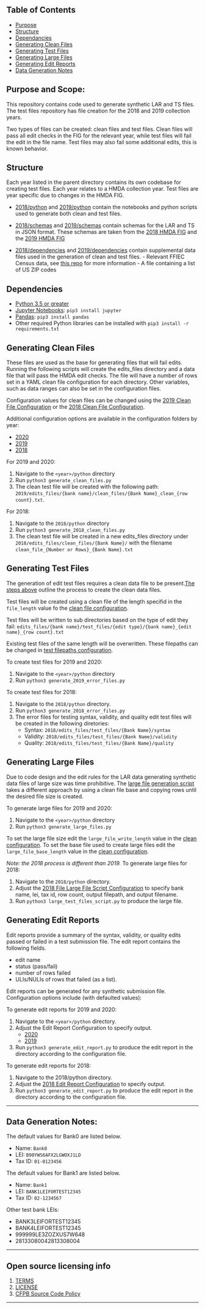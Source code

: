 ## Table of Contents
- [Purpose](https://github.com/cfpb/hmda-test-files#purpose)
- [Structure](https://github.com/cfpb/hmda-test-files#structure)
- [Dependancies](https://github.com/cfpb/hmda-test-files#dependencies)
- [Generating Clean Files](https://github.com/cfpb/hmda-test-files#generating-clean-files)
- [Generating Test Files](https://github.com/cfpb/hmda-test-files#generating-test-files)
- [Generating Large Files](https://github.com/cfpb/hmda-test-files#generating-large-files)
- [Generating Edit Reports](https://github.com/cfpb/hmda-test-files#generating-edit-reports)
- [Data Generation Notes](https://github.com/cfpb/hmda-test-files#data-generation-notes)


## Purpose and Scope:
This repository contains code used to generate synthetic LAR and TS files. The test files repository has file creation for the 2018 and 2019 collection years. 

Two types of files can be created: clean files and test files. Clean files will pass all edit checks in the FIG for the relevant year, while test files will fail the edit in the file name. Test files may also fail some additional edits, this is known behavior.

## Structure
Each year listed in the parent directory contains its own codebase for creating test files. Each year relates to a HMDA collection year. Test files are year specific due to changes in the HMDA FIG.

- [2018/python](https://github.com/cfpb/hmda-test-files/tree/master/2018/python) and [2019/python](https://github.com/cfpb/hmda-test-files/tree/master/2019/python) contain the notebooks and python scripts used to generate both clean and test files.

- [2018/schemas](https://github.com/cfpb/hmda-test-files/tree/master/2018/schemas) and [2019/schemas](https://github.com/cfpb/hmda-test-files/tree/master/2019/schemas) contain schemas for the LAR and TS in JSON format. These schemas are taken from the [2018 HMDA FIG](https://s3.amazonaws.com/cfpb-hmda-public/prod/help/2018-hmda-fig-2018-hmda-rule.pdf) and the [2019 HMDA FIG](https://s3.amazonaws.com/cfpb-hmda-public/prod/help/2019-hmda-fig.pdf)

- [2018/dependencies](https://github.com/cfpb/hmda-test-files/tree/master/2018/dependencies) and [2019/dependencies](https://github.com/cfpb/hmda-test-files/tree/master/2019/dependencies) contain supplemental data files used in the generation of clean and test files. 
       - Relevant FFIEC Census data, see [this repo](https://github.com/cfpb/hmda-census) for more information
       - A file containing a list of US ZIP codes


## Dependencies
- [Python 3.5 or greater](https://www.python.org/downloads/)
- [Jupyter Notebooks](http://jupyter.org/): `pip3 install jupyter`
- [Pandas](http://pandas.pydata.org/): `pip3 install pandas`
- Other required Python libraries can be installed with `pip3 install -r requirements.txt`


## Generating Clean Files

These files are used as the base for generating files that will fail edits. Running the following scripts will create the edits_files directory and a data file that will pass the HMDA edit checks. The file will have a number of rows set in a YAML clean file configuration for each directory. Other variables, such as data ranges can also be set in the configuration files.

Configuration values for clean files can be changed using the [2019 Clean File Configuration](https://github.com/cfpb/hmda-test-files/tree/master/2019/configurations/clean_file_config.yaml) or the [2018 Clean File Configuration](https://github.com/cfpb/hmda-test-files/tree/master/2018/configurations/clean_file_config.yaml). 

Additional configuration options are available in the configuration folders by year:
- [2020](https://github.com/cfpb/hmda-test-files/tree/master/2020/python/configurations)
- [2019](https://github.com/cfpb/hmda-test-files/tree/master/2019/python/configurations)
- [2018](https://github.com/cfpb/hmda-test-files/tree/master/2018/python/configurations)


For 2019 and 2020:
1. Navigate to the `<year>/python` directory
2. Run `python3 generate_clean_files.py`
4. The clean test file will be created with the following path: `2019/edits_files/{bank name}/clean_files/{Bank Name}_clean_{row count}.txt`.

For 2018:
1. Navigate to the `2018/python` directory
2. Run `python3 generate_2018_clean_files.py`
3. The clean test file will be created in a new edits_files directory under `2018/edits_files/clean_files/{Bank Name}/` with the filename `clean_file_{Number or Rows}_{Bank Name}.txt`


## Generating Test Files
The generation of edit test files requires a clean data file to be present.[The steps above](https://github.com/cfpb/hmda-test-files/tree/master/readme.md/#generating-clean-files) outline the process to create the clean data files. 

Test files will be created using a clean file of the length specifid in the `file_length` value fo the [clean file configuration](https://github.com/cfpb/hmda-test-files/blob/master/2019/python/configurations/clean_file_config.yaml).

Test files will be written to sub directories based on the type of edit they fail:
`edits_files/{bank name}/test_files/{edit type}/{bank name}_{edit name}_{row count}.txt`

Existing test files of the same length will be overwritten.
These filepaths can be changed in [test filepaths configuration](https://github.com/cfpb/hmda-test-files/blob/master/2019/python/configurations/test_filepaths.yaml).


To create test files for 2019 and 2020: 
1. Navigate to the `<year>/python` directory
2. Run `python3 generate_2019_error_files.py`

To create test files for 2018: 
1. Navigate to the `2018/python` directory.
2. Run `python3 generate_2018_error_files.py`
3. The error files for testing syntax, validity, and quality edit test files will be created in the following diretories:
	- Syntax: `2018/edits_files/test_files/{Bank Name}/syntax`
	- Validity: `2018/edits_files/test_files/{Bank Name}/validity`
	- Quality: `2018/edits_files/test_files/{Bank Name}/quality`


## Generating Large Files 
Due to code design and the edit rules for the LAR data generating synthetic data files of large size was time prohibitive. The [large file generation script](https://github.com/cfpb/hmda-test-files/blob/master/2019/python/generate_large_files.py) takes a different approach by using a clean file base and copying rows until the desired file size is created.

To generate large files for 2019 and 2020: 
1. Navigate to the `<year>/python` directory
2. Run `python3 generate_large_files.py` 

To set the large file size edit the `large_file_write_length` value in the [clean configuration](https://github.com/cfpb/hmda-test-files/blob/master/2019/python/configurations/clean_file_config.yaml).
To set the base file used to create large files edit the `large_file_base_length` value in the [clean configuration](https://github.com/cfpb/hmda-test-files/blob/master/2019/python/configurations/clean_file_config.yaml).

*Note: the 2018 process is different than 2019.*
To generate large files for 2018: 
1. Navigate to the `2018/python` directory.
2. Adjust the [2018 File Large File Script Configuration](https://github.com/cfpb/hmda-test-files/tree/master/2018/python/configurations/test_filepaths.yaml) to specify bank name, lei, tax id, row count, output filepath, and output filename. 
3. Run `python3 large_test_files_script.py` to produce the large file. 


## Generating Edit Reports
Edit reports provide a summary of the syntax, validity, or quality edits passed or failed in a test submission file. The edit report contains the following fields. 

* edit name
* status (pass/fail)
* number of rows failed
* ULIs/NULIs of rows that failed (as a list). 

Edit reports can be generated for any synthetic submission file. Configuration options include (with defaulted values):

To generate edit reports for 2019 and 2020:  
1. Navigate to the `<year>/python` directory.
2. Adjust the Edit Report Configuration to specify output. 
	- [2020](https://github.com/cfpb/hmda-test-files/tree/master/2020/python/configurations/edit_report_config.yaml)
	- [2019](https://github.com/cfpb/hmda-test-files/tree/master/2019/python/configurations/edit_report_config.yaml)
3. Run `python3 generate_edit_report.py` to produce the edit report in the directory according to the configuration file. 

To generate edit reports for 2018:  
1. Navigate to the 2018/python directory.
2. Adjust the [2018 Edit Report Configuration](https://github.com/cfpb/hmda-test-files/tree/master/2018/python/configurations/edit_report_config.yaml) to specify output. 
3. Run `python3 generate_edit_report.py` to produce the edit report in the directory according to the configuration file. 

----
## Data Generation Notes:
The default values for Bank0 are listed below. 

- Name: `Bank0`
- LEI: `B90YWS6AFX2LGWOXJ1LD`
- Tax ID: `01-0123456`

The default values for Bank1 are listed below. 

- Name: `Bank1`
- LEI: `BANK1LEIFORTEST12345`
- Tax ID: `02-1234567`

Other test bank LEIs:
- BANK3LEIFORTEST12345
- BANK4LEIFORTEST12345
- 999999LE3ZOZXUS7W648
- 28133080042813308004

----
## Open source licensing info
1. [TERMS](TERMS.md)
2. [LICENSE](https://github.com/cfpb/hmda-platform/blob/master/LICENSE)
3. [CFPB Source Code Policy](https://github.com/cfpb/source-code-policy/)
----
